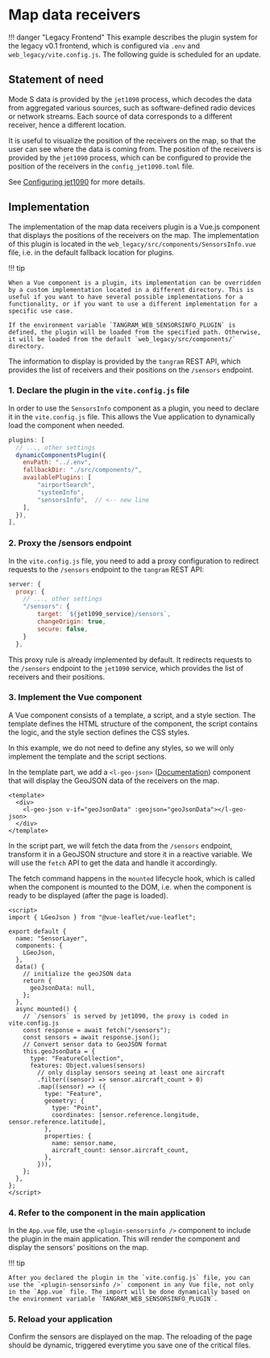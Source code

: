 # Map data receivers

!!! danger "Legacy Frontend"
    This example describes the plugin system for the legacy v0.1 frontend, which is configured via `.env` and `web_legacy/vite.config.js`. The following guide is scheduled for an update.

## Statement of need

Mode S data is provided by the `jet1090` process, which decodes the data from aggregated various sources, such as software-defined radio devices or network streams. Each source of data corresponds to a different receiver, hence a different location.

It is useful to visualize the position of the receivers on the map, so that the user can see where the data is coming from. The position of the receivers is provided by the `jet1090` process, which can be configured to provide the position of the receivers in the `config_jet1090.toml` file.

See [Configuring jet1090](https://mode-s.org/jet1090/config/) for more details.

## Implementation

The implementation of the map data receivers plugin is a Vue.js component that displays the positions of the receivers on the map. The implementation of this plugin is located in the `web_legacy/src/components/SensorsInfo.vue` file, i.e. in the default fallback location for plugins.

!!! tip

    When a Vue component is a plugin, its implementation can be overridden by a custom implementation located in a different directory. This is useful if you want to have several possible implementations for a functionality, or if you want to use a different implementation for a specific use case.

    If the environment variable `TANGRAM_WEB_SENSORSINFO_PLUGIN` is defined, the plugin will be loaded from the specified path. Otherwise, it will be loaded from the default `web_legacy/src/components/` directory.

The information to display is provided by the `tangram` REST API, which provides the list of receivers and their positions on the `/sensors` endpoint.

### 1. Declare the plugin in the `vite.config.js` file

In order to use the `SensorsInfo` component as a plugin, you need to declare it in the `vite.config.js` file. This allows the Vue application to dynamically load the component when needed.

```javascript
plugins: [
  // ..., other settings
  dynamicComponentsPlugin({
    envPath: "../.env",
    fallbackDir: "./src/components/",
    availablePlugins: [
        "airportSearch",
        "systemInfo",
        "sensorsInfo",  // <-- new line
    ],
  }),
],
```

### 2. Proxy the /sensors endpoint

In the `vite.config.js` file, you need to add a proxy configuration to redirect requests to the `/sensors` endpoint to the `tangram` REST API:

```javascript
server: {
  proxy: {
    // ..., other settings
    "/sensors": {
        target: `${jet1090_service}/sensors`,
        changeOrigin: true,
        secure: false,
    }
  },
```

This proxy rule is already implemented by default. It redirects requests to the `/sensors` endpoint to the `jet1090` service, which provides the list of receivers and their positions.

### 3. Implement the Vue component

A Vue component consists of a template, a script, and a style section. The template defines the HTML structure of the component, the script contains the logic, and the style section defines the CSS styles.

In this example, we do not need to define any styles, so we will only implement the template and the script sections.

In the template part, we add a `<l-geo-json>` ([Documentation](https://vue2-leaflet.netlify.app/components/LGeoJson.html)) component that will display the GeoJSON data of the receivers on the map.

```vue
<template>
  <div>
    <l-geo-json v-if="geoJsonData" :geojson="geoJsonData"></l-geo-json>
  </div>
</template>
```

In the script part, we will fetch the data from the `/sensors` endpoint, transform it in a GeoJSON structure and store it in a reactive variable. We will use the `fetch` API to get the data and handle it accordingly.

The fetch command happens in the `mounted` lifecycle hook, which is called when the component is mounted to the DOM, i.e. when the component is ready to be displayed (after the page is loaded).

```vue
<script>
import { LGeoJson } from "@vue-leaflet/vue-leaflet";

export default {
  name: "SensorLayer",
  components: {
    LGeoJson,
  },
  data() {
    // initialize the geoJSON data
    return {
      geoJsonData: null,
    };
  },
  async mounted() {
    // `/sensors` is served by jet1090, the proxy is coded in vite.config.js
    const response = await fetch("/sensors");
    const sensors = await response.json();
    // Convert sensor data to GeoJSON format
    this.geoJsonData = {
      type: "FeatureCollection",
      features: Object.values(sensors)
        // only display sensors seeing at least one aircraft
        .filter((sensor) => sensor.aircraft_count > 0)
        .map((sensor) => ({
          type: "Feature",
          geometry: {
            type: "Point",
            coordinates: [sensor.reference.longitude, sensor.reference.latitude],
          },
          properties: {
            name: sensor.name,
            aircraft_count: sensor.aircraft_count,
          },
        })),
    };
  },
};
</script>
```

### 4. Refer to the component in the main application

In the `App.vue` file, use the `<plugin-sensorsinfo />` component to include the plugin in the main application. This will render the component and display the sensors' positions on the map.

!!! tip

    After you declared the plugin in the `vite.config.js` file, you can use the `<plugin-sensorsinfo />` component in any Vue file, not only in the `App.vue` file. The import will be done dynamically based on the environment variable `TANGRAM_WEB_SENSORSINFO_PLUGIN`.

### 5. Reload your application

Confirm the sensors are displayed on the map.
The reloading of the page should be dynamic, triggered everytime you save one of the critical files.
